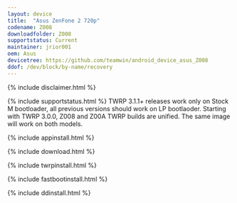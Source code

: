 ```yaml
---
layout: device
title:  "Asus ZenFone 2 720p"
codename: Z008
downloadfolder: Z008
supportstatus: Current
maintainer: jrior001
oem: Asus
devicetree: https://github.com/teamwin/android_device_asus_Z008
ddof: /dev/block/by-name/recovery
---
```


{% include disclaimer.html %}

{% include supportstatus.html %}
TWRP 3.1.1+ releases work only on Stock M bootloader, all previous versions should work on LP bootlaoder.
Starting with TWRP 3.0.0, Z008 and Z00A TWRP builds are unified. The same image will work on both models.

{% include appinstall.html %}

{% include download.html %}

{% include twrpinstall.html %}

{% include fastbootinstall.html %}

{% include ddinstall.html %}
